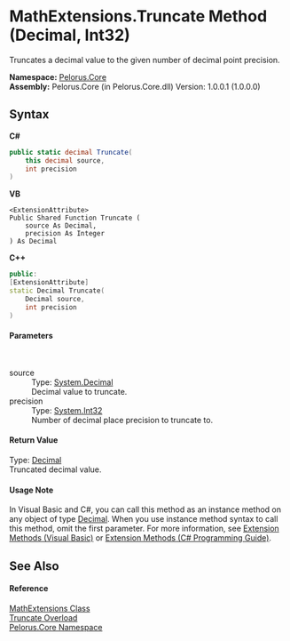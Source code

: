 # MathExtensions.Truncate Method (Decimal, Int32)
 

Truncates a decimal value to the given number of decimal point precision.

**Namespace:**&nbsp;<a href="CB7C5302">Pelorus.Core</a><br />**Assembly:**&nbsp;Pelorus.Core (in Pelorus.Core.dll) Version: 1.0.0.1 (1.0.0.0)

## Syntax

**C#**<br />
``` C#
public static decimal Truncate(
	this decimal source,
	int precision
)
```

**VB**<br />
``` VB
<ExtensionAttribute>
Public Shared Function Truncate ( 
	source As Decimal,
	precision As Integer
) As Decimal
```

**C++**<br />
``` C++
public:
[ExtensionAttribute]
static Decimal Truncate(
	Decimal source, 
	int precision
)
```


#### Parameters
&nbsp;<dl><dt>source</dt><dd>Type: <a href="http://msdn2.microsoft.com/en-us/library/1k2e8atx" target="_blank">System.Decimal</a><br />Decimal value to truncate.</dd><dt>precision</dt><dd>Type: <a href="http://msdn2.microsoft.com/en-us/library/td2s409d" target="_blank">System.Int32</a><br />Number of decimal place precision to truncate to.</dd></dl>

#### Return Value
Type: <a href="http://msdn2.microsoft.com/en-us/library/1k2e8atx" target="_blank">Decimal</a><br />Truncated decimal value.

#### Usage Note
In Visual Basic and C#, you can call this method as an instance method on any object of type <a href="http://msdn2.microsoft.com/en-us/library/1k2e8atx" target="_blank">Decimal</a>. When you use instance method syntax to call this method, omit the first parameter. For more information, see <a href="http://msdn.microsoft.com/en-us/library/bb384936.aspx">Extension Methods (Visual Basic)</a> or <a href="http://msdn.microsoft.com/en-us/library/bb383977.aspx">Extension Methods (C# Programming Guide)</a>.

## See Also


#### Reference
<a href="B5DC83A1">MathExtensions Class</a><br /><a href="9C048F42">Truncate Overload</a><br /><a href="CB7C5302">Pelorus.Core Namespace</a><br />